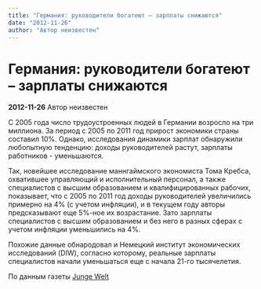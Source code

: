```yaml
---
title: "Германия: руководители богатеют – зарплаты снижаются"
date: "2012-11-26"
author: "Автор неизвестен"
---
```


# Германия: руководители богатеют – зарплаты снижаются

**2012-11-26** Автор неизвестен

С 2005 года число трудоустроенных людей в Германии возросло на три миллиона. За период с 2005 по 2011 год прирост экономики страны составил 10%. Однако, исследования динамики зарплат обнаружили любопытную тенденцию: доходы руководителей растут, зарплаты работников - уменьшаются.

Так, новейшее исследование маннгаймского экономиста Тома Кребса, охватившее управляющий и исполнительный персонал, а также специалистов с высшим образованием и квалифицированных рабочих, показывает, что с 2005 по 2011 год доходы руководителей увеличились примерно на 4% (с учетом инфляции), и в текущем году авторы предсказывают еще 5%-ное их возрастание. Зато зарплаты специалистов с высшим образованием и без него в разных сферах с учетом инфляции уменьшились на 4%.

Похожие данные обнародовал и Немецкий институт экономических исследований (DIW), согласно которому, реальные зарплаты специалистов начали уменьшаться еще с начала 21-го тысячелетия.

По данным газеты [Junge Welt ](http://www.jungewelt.de/2012/11-10/064.php?sstr=Studie|belegt|Umverteilung)